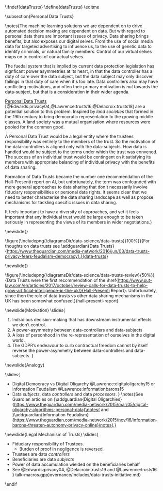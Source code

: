 \ifndef{dataTrusts}
\define{dataTrusts}
\editme

\subsection{Personal Data Trusts}

\notes{The machine learning solutions we are dependent on to drive automated decision making are dependent on data. But with regard to personal data there are important issues of privacy. Data sharing brings benefits, but also exposes our digital selves. From the use of social media data for targeted advertising to influence us, to the use of genetic data to identify criminals, or natural family members. Control of our virtual selves maps on to control of our actual selves. 

The fuedal system that is implied by current data protection legislation has signficant power asymmetries at its heart, in that the data controller has a duty of care over the data subject, but the data subject may only discover failings in that duty of care when it's too late. Data controllers also may have conflicting motivations, and often their primary motivation is *not* towards the data-subject, but that is a consideration in their wider agenda.

[Personal Data Trusts](https://www.theguardian.com/media-network/2016/jun/03/data-trusts-privacy-fears-feudalism-democracy) [@Edwards:privacy04;@Lawrence:trusts16;@Delacroix:trusts18] are a potential solution to this problem. Inspired by *land societies* that formed in the 19th century to bring democratic representation to the growing middle classes. A land society was a mutual organisation where resources were pooled for the common good. 

A Personal Data Trust would be a legal entity where the trustees responsibility was entirely to the members of the trust. So the motivation of the data-controllers is aligned only with the data-subjects. How data is handled would be subject to the terms under which the trust was convened. The success of an individual trust would be contingent on it satisfying its members with appropriate balancing of individual privacy with the benefits of data sharing. 

Formation of Data Trusts became the number one recommendation of the Hall-Presenti report on AI, but unfortunately, the term was confounded with more general approaches to data sharing that don't necessarily involve fiduciary responsibilities or personal data rights. It seems clear that we need to better characterise the data sharing landscape as well as propose mechanisms for tackling specific issues in data sharing.

It feels important to have a diversity of approaches, and yet it feels important that any individual trust would be large enough to be taken seriously in representing the views of its members in wider negotiations.}

\newslide{}

\figure{\includepng{\diagramsDir/data-science/data-trusts}{100%}}{For thoughts on data trusts see \addguardian{Data Trusts}{https://www.theguardian.com/media-network/2016/jun/03/data-trusts-privacy-fears-feudalism-democracy}.}{data-trusts}


\newslide{}

\figure{\includepng{\diagramsDir/data-science/data-trusts-review}{50%}}{Data Trusts were the first recommendation of the \href{https://www.out-law.com/en/articles/2017/october/review-calls-for-data-trusts-to-help-grow-artificial-intelligence-in-the-uk/}{Hall-Presenti Report}. Unfortunately, since then the role of data trusts vs other data sharing mechanisms in the UK has been somewhat confused.}{hall-presenti-report}


\newslide{Motivation}
\slides{
1. Indsidious decision-making that has downstream instrumental effects we don’t control.
2. A power-asymmetry between data-controllers and data-subjects
3. A loss of personhood in the re-representation of ourselves in the digital world.
4. The GDPR’s endeavour to curb contractual freedom cannot by itself reverse the power-asymmetry between data-controllers and data-subjects. 
}

\newslide{Analogy}

\slides{
* Digital Democracy vs Digital Oligarchy @Lawrence:digitaloligarchy15 or Information Feudalism @Lawrence:informationbarons15
* Data *subjects*, data *controllers* and data *processors*.
}
\notes{See Guardian articles on }\addguardian{Digital Oligarchies}{https://www.theguardian.com/media-network/2015/mar/05/digital-oligarchy-algorithms-personal-data}\notes{ and }\addguardian{Information Feudalism}{https://www.theguardian.com/media-network/2015/nov/16/information-barons-threaten-autonomy-privacy-online}\notes{.}



\newslide{Legal Mechanism of Trusts}
\slides{
* Fiduciary responsibility of Trustees.
  * Burden of proof in negligence is reversed. 
* Trustees are data *controllers*
* Beneficiaries are data *subjects*
* Power of data accumulation wielded on the beneficiaries behalf
* See @Edwards:privacy04, @Delacroix:trusts19 and @Lawrence:trusts16
}
talk-macros.gpp}overnance/includes/data-trusts-initiative.md}

\endif
